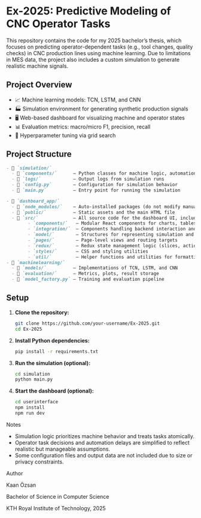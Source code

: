 # Ex-2025: Predictive Modeling of CNC Operator Tasks

This repository contains the code for my 2025 bachelor’s thesis, which focuses on predicting operator-dependent tasks (e.g., tool changes, quality checks) in CNC production lines using machine learning. Due to limitations in MES data, the project also includes a custom simulation to generate realistic machine signals.

## Project Overview

- 📈 Machine learning models: TCN, LSTM, and CNN
- 🏭 Simulation environment for generating synthetic production signals
- 🖥️ Web-based dashboard for visualizing machine and operator states
- 📊 Evaluation metrics: macro/micro F1, precision, recall
- 🔎 Hyperparameter tuning via grid search

## Project Structure

```md
- 📂 `simulation/`  
  - 📂 `components/`      – Python classes for machine logic, automation, operator, etc.  
  - 📂 `logs/`            – Output logs from simulation runs  
  - 📄 `config.py`        – Configuration for simulation behavior  
  - 📄 `main.py`          – Entry point for running the simulation  

- 📂 `dashboard_app/`  
  - 📂 `node_modules/`    – Auto-installed packages (do not modify manually)    
  - 📂 `public/`          – Static assets and the main HTML file 
  - 📂 `src/`             – All source code for the dashboard UI, including:
        - `components/`   – Modular React components for charts, tables, and task views  
        - `integration/`  – Components handling backend interaction and data sync 
        - `model/`        – Structures for representing simulation and ML model states
        - `pages/`        – Page-level views and routing targets 
        - `redux/`        – Redux state management logic (slices, actions, reducers) 
        - `styles/`       – CSS and styling utilities 
        - `util/`         – Helper functions and utilities for formatting, validation, etc. 
- 📂 `machinelearning/`  
  - 📂 `models/`          – Implementations of TCN, LSTM, and CNN  
  - 📂 `evaluation/`      – Metrics, plots, result storage  
  - 📄 `model_factory.py` – Training and evaluation pipeline  
```


## Setup

1. **Clone the repository:**
   ```bash
   git clone https://github.com/your-username/Ex-2025.git
   cd Ex-2025
2. **Install Python dependencies:**
   ```bash
   pip install -r requirements.txt
4. **Run the simulation (optional):** 
   ```bash
   cd simulation
   python main.py
   
5. **Start the dashboard (optional):**
    ```bash
    cd userinterface
    npm install
    npm run dev

Notes

- Simulation logic prioritizes machine behavior and treats tasks atomically.
- Operator task decisions and automation delays are simplified to reflect realistic but manageable assumptions.
- Some configuration files and output data are not included due to size or privacy constraints.

Author

Kaan Özsan

Bachelor of Science in Computer Science

KTH Royal Institute of Technology, 2025

